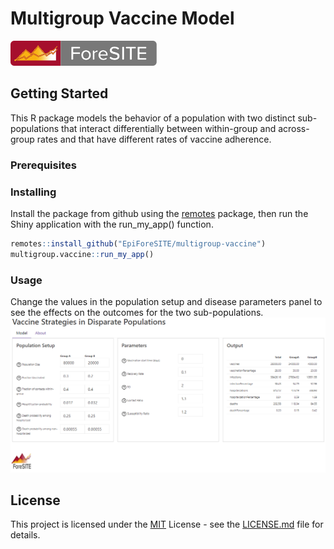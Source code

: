 # Multigroup Vaccine Model
[![ForeSITE Group](https://github.com/EpiForeSITE/software/raw/e82ed88f75e0fe5c0a1a3b38c2b94509f122019c/docs/assets/foresite-software-badge.svg)](https://github.com/EpiForeSITE)

## Getting Started

This R package models the behavior of a population with two distinct sub-populations
that interact differentially between within-group and across-group rates
and that have different rates of vaccine adherence.

### Prerequisites


### Installing

Install the package from github using the [remotes](https://cran.r-project.org/package=remotes) package, then run
the Shiny application with the run_my_app() function.

```r
remotes::install_github("EpiForeSITE/multigroup-vaccine")
multigroup.vaccine::run_my_app()
```

### Usage

Change the values in the population setup and disease parameters panel to see the effects on the outcomes for the two sub-populations.
![Screen shot of Multigroup Vaccine Application](https://raw.githubusercontent.com/EpiForeSITE/multigroup-vaccine/refs/heads/main/inst/app/www/figs/screenshot.PNG)

## License

This project is licensed under the [MIT](LICENSE.md) License - see the [LICENSE.md](LICENSE.md) file for
details.
